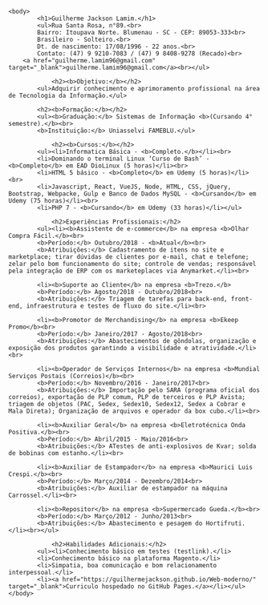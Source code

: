 <html lang="pt-br">
    <head>
        <meta charset="utf-8">
        <meta name="description" content="Currículo Guilherme Jackson Lamim">
        <title>Guilherme Jackson Lamim.</title>
        <link type="text/css" rel='stylesheet' href='Estil.css'>
        <style type="text/css">
                #Estil{                    position: absolute;
                    left: 60%;
                    top: 20%;
                    margin.left: -110px;
                    margin.top: -40px;}
        </style>
    </head>
    
    <body>
            <h1>Guilherme Jackson Lamim.</h1> 
            <ul>Rua Santa Rosa, n°89.<br> 
            Bairro: Itoupava Norte. Blumenau - SC - CEP: 89053-333<br>
            Brasileiro - Solteiro.<br>
            Dt. de nascimento: 17/08/1996 - 22 anos.<br>
            Contato: (47) 9 9210-7083 / (47) 9 8408-9278 (Recado)<br>
        <a href="guilherme.lamim96@gmail.com" target="_blank">guilherme.lamim96@gmail.com</a><br></ul>

                <h2><b>Objetivo:</b></h2>
            <ul>Adquirir conhecimento e aprimoramento profissional na área de Tecnologia da Informação.</ul>

            <h2><b>Formação:</b></h2>
            <ul><b>Graduação:</b> Sistemas de Informação <b>(Cursando 4° semestre).</b><br>
            <b>Instituição:</b> Uniasselvi FAMEBLU.</ul>
        
                <h2><b>Cursos:</b></h2>
            <ul><li>Informatica Básica - <b>Completo.</b></li><br>
            <li>Dominando o terminal Linux ‘Curso de Bash’ - <b>Completo</b> em EAD DioLinux (5 horas)</li><br>
            <li>HTML 5 básico - <b>Completo</b> em Udemy (5 horas)</li><br>
            <li>Javascript, React, VueJS, Node, HTML, CSS, jQuery, Bootstrap, Webpacke, Gulp e Banco de Dados MySQL - <b>Cursando</b> em Udemy (75 horas)</li><br>
            <li>PHP 7 - <b>Cursando</b> em Udemy (33 horas)</li></ul>
        
                <h2>Experiências Profissionais:</h2>
            <ul><li><b>Assistente de e-commerce</b> na empresa <b>Olhar Compra Fácil.</b><br>
            <b>Período:</b> Outubro/2018 - <b>Atual</b><br>
            <b>Atribuições:</b> Cadastramento de itens no site e marketplace; tirar dúvidas de clientes por e-mail, chat e telefone; zelar pelo bom funcionamento do site; controle de vendas; responsável pela integração de ERP com os marketeplaces via Anymarket.</li><br>
                
            <li><b>Suporte ao Cliente</b> na empresa <b>Trezo.</b>
            <b>Período:</b> Agosto/2018 - Outubro/2018<br>
            <b>Atribuições:</b> Triagem de tarefas para back-end, front-end, infraestrutura e testes de fluxo do site.</li><br>
            
            <li><b>Promotor de Merchandising</b> na empresa <b>Ekeep Promo</b><br>
            <b>Período:</b> Janeiro/2017 - Agosto/2018<br>
            <b>Atribuições:</b> Abastecimentos de gôndolas, organização e exposição dos produtos garantindo a visibilidade e atratividade.</li><br>
            
            <li><b>Operador de Serviços Internos</b> na empresa <b>Mundial Serviços Postais (Correios)</b><br>
            <b>Período:</b> Novembro/2016 - Janeiro/2017<br>
            <b>Atribuições:</b> Importação pelo SARA (programa oficial dos correios), exportação de PLP comum, PLP de terceiros e PLP Avista; triagem de objetos (PAC, Sedex, Sedex10, Sedex12, Sedex a Cobrar e Mala Direta); Organização de arquivos e operador da box cubo.</li><br>
            
            <li><b>Auxiliar Geral</b> na empresa <b>Eletrotécnica Onda Positiva.</b><br>
            <b>Período:</b> Abril/2015 - Maio/2016<br>
            <b>Atribuições:</b> ATestes de anti-explosivos de Kvar; solda de bobinas com estanho.</li><br>
            
            <li><b>Auxiliar de Estampador</b> na empresa <b>Maurici Luis Crespi.</b><br>
            <b>Período:</b> Março/2014 - Dezembro/2014<br>
            <b>Atribuições:</b> Auxiliar de estampador na máquina Carrossel.</li><br>
            
            <li><b>Repositor</b> na empresa <b>Supermercado Gueda.</b><br>
            <b>Período:</b> Março/2012 - Junho/2013<br>
            <b>Atribuições:</b> Abastecimento e pesagem do Hortifruti.</li><br></ul>
        
                <h2>Habilidades Adicionais:</h2>
            <ul><li>Conhecimento básico em testes (testlink).</li>
            <li>Conhecimento básico na plataforma Magento.</li>
            <li>Simpatia, boa comunicação e bom relacionamento interpessoal.</li>
            <li><a href="https://guilhermejackson.github.io/Web-moderno/" target="_blank">Curriculo hospedado no GitHub Pages.</a></li></ul>
    </body>
</html> 
